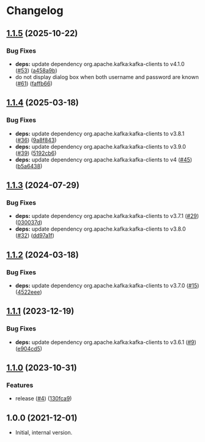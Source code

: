 # Changelog

## [1.1.5](https://github.com/statnett/k3a-prompt-login-module/compare/v1.1.4...v1.1.5) (2025-10-22)


### Bug Fixes

* **deps:** update dependency org.apache.kafka:kafka-clients to v4.1.0 ([#53](https://github.com/statnett/k3a-prompt-login-module/issues/53)) ([a458a9b](https://github.com/statnett/k3a-prompt-login-module/commit/a458a9bc8672682b80341abecde51bfdf3ef2dc3))
* do not display dialog box when both username and password are known ([#61](https://github.com/statnett/k3a-prompt-login-module/issues/61)) ([faffb66](https://github.com/statnett/k3a-prompt-login-module/commit/faffb6669e1684abfba85f347bf56cd3e7911c53))

## [1.1.4](https://github.com/statnett/k3a-prompt-login-module/compare/v1.1.3...v1.1.4) (2025-03-18)


### Bug Fixes

* **deps:** update dependency org.apache.kafka:kafka-clients to v3.8.1 ([#36](https://github.com/statnett/k3a-prompt-login-module/issues/36)) ([9a8f843](https://github.com/statnett/k3a-prompt-login-module/commit/9a8f8431f7583b255574ae310ce023f826be4e95))
* **deps:** update dependency org.apache.kafka:kafka-clients to v3.9.0 ([#39](https://github.com/statnett/k3a-prompt-login-module/issues/39)) ([5192cb6](https://github.com/statnett/k3a-prompt-login-module/commit/5192cb65a073a5d59f2655b8f997ef1a6d748819))
* **deps:** update dependency org.apache.kafka:kafka-clients to v4 ([#45](https://github.com/statnett/k3a-prompt-login-module/issues/45)) ([b5a6438](https://github.com/statnett/k3a-prompt-login-module/commit/b5a6438ee5284f83e025c0aee0b28d37037be813))

## [1.1.3](https://github.com/statnett/k3a-prompt-login-module/compare/v1.1.2...v1.1.3) (2024-07-29)


### Bug Fixes

* **deps:** update dependency org.apache.kafka:kafka-clients to v3.7.1 ([#29](https://github.com/statnett/k3a-prompt-login-module/issues/29)) ([030037d](https://github.com/statnett/k3a-prompt-login-module/commit/030037dd7b4bf40f37b8ff93a4f0e6b0447f7d5d))
* **deps:** update dependency org.apache.kafka:kafka-clients to v3.8.0 ([#32](https://github.com/statnett/k3a-prompt-login-module/issues/32)) ([dd97a1f](https://github.com/statnett/k3a-prompt-login-module/commit/dd97a1fe7bc01f39343a8e44851ee5c53d5f83ca))

## [1.1.2](https://github.com/statnett/k3a-prompt-login-module/compare/v1.1.1...v1.1.2) (2024-03-18)


### Bug Fixes

* **deps:** update dependency org.apache.kafka:kafka-clients to v3.7.0 ([#15](https://github.com/statnett/k3a-prompt-login-module/issues/15)) ([4522eee](https://github.com/statnett/k3a-prompt-login-module/commit/4522eee5af013b84f1d952d9c7f9531f317b4bfc))

## [1.1.1](https://github.com/statnett/k3a-prompt-login-module/compare/v1.1.0...v1.1.1) (2023-12-19)


### Bug Fixes

* **deps:** update dependency org.apache.kafka:kafka-clients to v3.6.1 ([#9](https://github.com/statnett/k3a-prompt-login-module/issues/9)) ([e904cd5](https://github.com/statnett/k3a-prompt-login-module/commit/e904cd5621078b0f1a1f94b62083c87fb7475469))

## [1.1.0](https://github.com/statnett/k3a-prompt-login-module/compare/v1.0.4...v1.1.0) (2023-10-31)


### Features

* release ([#4](https://github.com/statnett/k3a-prompt-login-module/issues/4)) ([130fca9](https://github.com/statnett/k3a-prompt-login-module/commit/130fca9cff1991fa59c1a1232956a51e81465644))

## 1.0.0 (2021-12-01)

* Initial, internal version.

